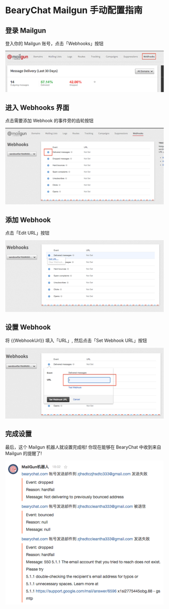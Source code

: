 # BearyChat Mailgun 手动配置指南

## 登录 Mailgun

登入你的 Mailgun 账号，点击「Webhooks」按钮

![](/images/tutorial/mailgun_settings.png)

## 进入 Webhooks 界面

点击需要添加 Webhook 的事件旁的齿轮按钮

![](/images/tutorial/mailgun_select_webhooks.png)

## 添加 Webhook

点击「Edit URL」按钮

![](/images/tutorial/mailgun_create_webhook.png)

## 设置 Webhook

将 {{WebhookUrl}} 填入「URL」, 然后点击「Set Webhook URL」按钮

![](/images/tutorial/mailgun_add_webhook_url.png)

## 完成设置

最后，这个 Mailgun 机器人就设置完成啦! 你现在能够在 BearyChat 中收到来自 Mailgun 的提醒了!

![](/images/tutorial/mailgun_notify_sample.png)

